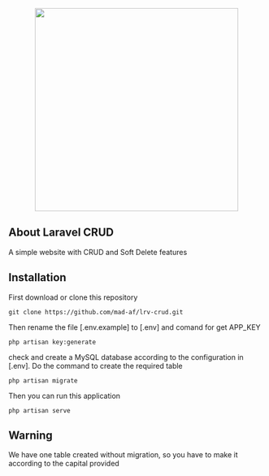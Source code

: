 <p align="center"><img src="https://res.cloudinary.com/dtfbvvkyp/image/upload/v1566331377/laravel-logolockup-cmyk-red.svg" width="400"></p>

## About Laravel CRUD

A simple website with CRUD and Soft Delete features

## Installation

First download or clone this repository

    git clone https://github.com/mad-af/lrv-crud.git

Then rename the file [.env.example] to [.env] and comand for get APP_KEY

    php artisan key:generate

check and create a MySQL database according to the configuration in [.env]. 
Do the command to create the required table

    php artisan migrate

Then you can run this application

    php artisan serve

## Warning

We have one table created without migration, so you have to make it according to the capital provided
